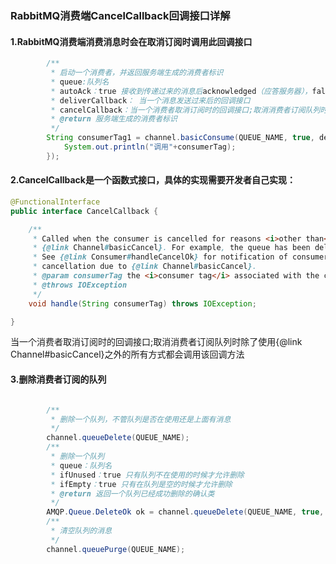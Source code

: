 ### RabbitMQ消费端CancelCallback回调接口详解

#### 1.RabbitMQ消费端消费消息时会在取消订阅时调用此回调接口

```java
        /**
         * 启动一个消费者，并返回服务端生成的消费者标识
         * queue:队列名
         * autoAck：true 接收到传递过来的消息后acknowledged（应答服务器），false 接收到消息后不应答服务器
         * deliverCallback： 当一个消息发送过来后的回调接口
         * cancelCallback：当一个消费者取消订阅时的回调接口;取消消费者订阅队列时除了使用{@link Channel#basicCancel}之外的所有方式都会调用该回调方法
         * @return 服务端生成的消费者标识
         */
        String consumerTag1 = channel.basicConsume(QUEUE_NAME, true, deliverCallback, consumerTag -> {
            System.out.println("调用"+consumerTag);
        });
```

#### 2.CancelCallback是一个函数式接口，具体的实现需要开发者自己实现：

```java
@FunctionalInterface
public interface CancelCallback {

    /**
     * Called when the consumer is cancelled for reasons <i>other than</i> by a call to
     * {@link Channel#basicCancel}. For example, the queue has been deleted.
     * See {@link Consumer#handleCancelOk} for notification of consumer
     * cancellation due to {@link Channel#basicCancel}.
     * @param consumerTag the <i>consumer tag</i> associated with the consumer
     * @throws IOException
     */
    void handle(String consumerTag) throws IOException;

}
```



当一个消费者取消订阅时的回调接口;取消消费者订阅队列时除了使用{@link Channel#basicCancel}之外的所有方式都会调用该回调方法

#### 3.删除消费者订阅的队列

```java

        /**
         * 删除一个队列，不管队列是否在使用还是上面有消息
         */
        channel.queueDelete(QUEUE_NAME);
        /**
         * 删除一个队列
         * queue：队列名
         * ifUnused：true 只有队列不在使用的时候才允许删除
         * ifEmpty：true 只有在队列是空的时候才允许删除
         * @return 返回一个队列已经成功删除的确认类
         */
        AMQP.Queue.DeleteOk ok = channel.queueDelete(QUEUE_NAME, true, true);
        /**
         * 清空队列的消息
         */
        channel.queuePurge(QUEUE_NAME);
```


